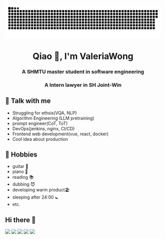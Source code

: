 


<div align="center">
  <img src="https://raw.githubusercontent.com/Achuan-2/Achuan-2/main/assets/github-contribution-grid-snake.svg" >
</div>


<h1 align="center">Qiao 👋,  I'm ValeriaWong </h1>
<h3 align="center">A SHMTU master student in software engineering </h3>
<h3 align="center">A Intern lawyer in SH Joint-Win </h3>

<!-- ## 🏗 Current Working
- 📋 [CāiCí-猜词](https://caici.forkway.cn)
- 🥞 [WpsFigmaSync](https://wps-figma-sync.netlify.app/)
 -->


<!-- ## 💻 Nice Project
- 📃 [51cwj-我要传文件](https://51cwj.com)
- 👓 [BookCentro-起阅](https://web-uat.bookcentro.net/zh-HK/)
 -->


## 💬 Talk with me 
- Struggling for ethsis(VQA, NLP)
- Algorithm Engineering (LLM pretraining)
- prompt engineer(CoT, ToT)
- DevOps(jenkins, nginx, CI/CD)
- Frontend web development(vue, react, docker)
- Cool idea about production

## 📅 Hobbies
- guitar 🎸
- piano 🎹
- reading 📚
- dubbing 😈
- developing warm product🏖
- sleeping after 24:00 🚼
- etc.

## Hi there 👋

<!--
**ValeriaWong/ValeriaWong** is a ✨ _special_ ✨ repository because its `README.md` (this file) appears on your GitHub profile.

Here are some ideas to get you started:

- 🔭 I’m currently working on ...
- 🌱 I’m currently learning ...
- 👯 I’m looking to collaborate on ...
- 🤔 I’m looking for help with ...
- 💬 Ask me about ...
- 📫 How to reach me: ...
- 😄 Pronouns: ...
- ⚡ Fun fact: ...
-->


![](https://github-profile-summary-cards.vercel.app/api/cards/profile-details?username=ValeriaWong&theme=github_dark)
![](https://github-profile-summary-cards.vercel.app/api/cards/repos-per-language?username=ValeriaWong&theme=github_dark) 
![](https://github-profile-summary-cards.vercel.app/api/cards/most-commit-language?username=ValeriaWong&theme=github_dark)
![](https://github-profile-summary-cards.vercel.app/api/cards/stats?username=ValeriaWong&theme=github_dark) 
![](https://github-profile-summary-cards.vercel.app/api/cards/productive-time?username=ValeriaWong&theme=github_dark)
